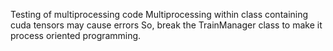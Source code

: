 Testing of multiprocessing code 
Multiprocessing within class containing cuda tensors may cause errors
So, break the TrainManager class to make it process oriented programming.